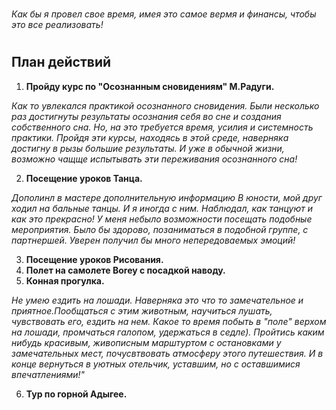 #
_*Как бы я провел свое время, имея это самое вермя и финансы, чтобы это все реализовать!*_
#

## План действий

1. **Пройду курс по "Осознанным сновидениям" М.Радуги.**

*Как то увлекался практикой осознанного сновидения. Были несколько раз достигнуты результаты осознания себя во сне и создания собственного сна. Но, на это требуется время, усилия и системность практики. Пройдя эти курсы, находясь в этой среде, наверняка достигну в рызы большие результаты. И уже в обычной жизни, возможно чащще испытывать эти переживания осознанного сна!*

2. **Посещение уроков Танца.**

*Дополинл в мастере дополнительную информацию*
*В юности, мой друг ходил на бальные танцы. И я иногда с ним. Наблюдал, как танцуют и как это прекрасно! У меня небыло возможности посещать подобные мероприятия. Было бы здорово, позаниматься в подобной группе, с партнершей. Уверен получил бы много непередоваемых эмоций!*

3. **Посещение уроков Рисования.**
4. **Полет на самолете Borey с посадкой наводу.**
5. **Конная прогулка.**

*Не умею ездить на лошади. Наверняка это что то замечательное и приятное.Пообщаться с этим животным, научиться лушать, чувствовать его, ездить на нем. Какое то время побыть в "поле" верхом на лошади, промчаться галопом, удержаться в седле). Пройтись каким нибудь красивым, живописным марштуртом с остановками у замечательных мест, почусвтвовать атмосферу этого путешествия. И в конце вернуться в уютных отельчик, уставшим, но с  оставшимися впечатлениями!"*

6. **Тур по горной Адыгее.**